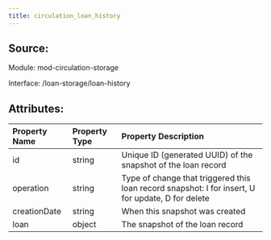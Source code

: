 ```yaml
---
title: circulation_loan_history
---
```

## Source:

Module: mod-circulation-storage

Interface: /loan-storage/loan-history

## Attributes:

| Property Name   | Property Type   | Property Description                                                                              |
|:----------------|:----------------|:--------------------------------------------------------------------------------------------------|
| id              | string          | Unique ID (generated UUID) of the snapshot of the loan record                                     |
| operation       | string          | Type of change that triggered this loan record snapshot: I for insert, U for update, D for delete |
| creationDate    | string          | When this snapshot was created                                                                    |
| loan            | object          | The snapshot of the loan record                                                                   |

